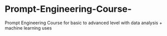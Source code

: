 # Prompt-Engineering-Course-
Prompt Engineering Course for basic to advanced level with data analysis + machine learning uses
